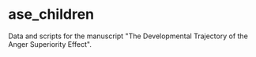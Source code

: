 # ase_children

Data and scripts for the manuscript "The Developmental Trajectory of the Anger Superiority Effect".
